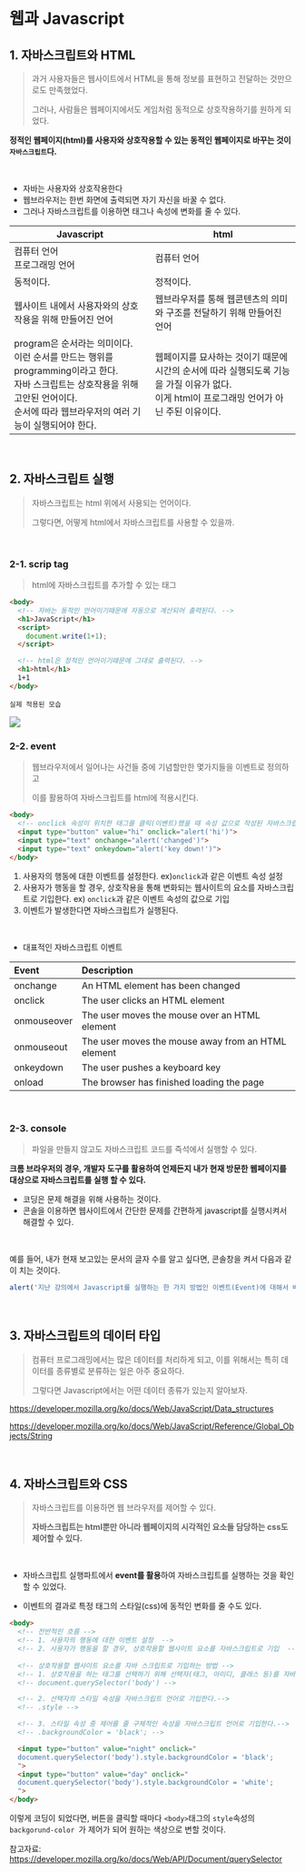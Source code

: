 # 웹과 Javascript

## 1. 자바스크립트와 HTML

> 과거 사용자들은 웹사이트에서 HTML을 통해 정보를 표현하고 전달하는 것만으로도 만족했었다.
>
> 그러나, 사람들은 웹페이지에서도 게임처럼 동적으로 상호작용하기를 원하게 되었다.

**정적인 웹페이지(html)를 사용자와 상호작용할 수 있는 동적인 웹페이지로 바꾸는 것이 `자바스크립트`다.**  

<br>

- 자바는 사용자와 상호작용한다
- 웹브라우저는 한번 화면에 출력되면 자기 자신을 바꿀 수 없다.
- 그러나 자바스크립트를 이용하면 태그나 속성에 변화를 줄 수 있다.

| Javascript                                                   | html                                                         |
| ------------------------------------------------------------ | ------------------------------------------------------------ |
| 컴퓨터 언어<br />프로그래밍 언어                             | 컴퓨터 언어                                                  |
| 동적이다.                                                    | 정적이다.                                                    |
| 웹사이트 내에서 사용자와의 상호작용을 위해 만들어진 언어     | 웹브라우저를 통해 웹콘텐츠의 의미와 구조를 전달하기 위해 만들어진 언어 |
| program은 순서라는 의미이다.<br />이런 순서를 만드는 행위를 programming이라고 한다.<br />자바 스크립트는 상호작용을 위해 고안된 언어이다. <br />순서에 따라 웹브라우저의 여러 기능이 실행되어야 한다. | 웹페이지를 묘사하는 것이기 때문에 <br />시간의 순서에 따라 실행되도록 기능을 가질 이유가 없다.<br />이게 html이 프로그래밍 언어가 아닌 주된 이유이다. |

<br>

## 2. 자바스크립트 실행

> 자바스크립트는  html 위에서 사용되는 언어이다. 
>
> 그렇다면, 어떻게 html에서 자바스크립트를 사용할 수 있을까. 

<br>

### 2-1. scrip tag

> html에 자바스크립트를 추가할 수 있는 태그

```html
<body>
  <!-- 자바는 동적인 언어이기때문에 자동으로 계산되어 출력된다. -->
  <h1>JavaScript</h1>
  <script>
    document.write(1+1);
  </script>

  <!-- html은 정적인 언어이기때문에 그대로 출력된다. -->
  <h1>html</h1>
  1+1
</body>
```

`실제 적용된 모습`

<img src="https://s3.us-west-2.amazonaws.com/secure.notion-static.com/12b8d6c2-7ac9-4867-95dc-b086ae39bb2d/Untitled.png?X-Amz-Algorithm=AWS4-HMAC-SHA256&X-Amz-Content-Sha256=UNSIGNED-PAYLOAD&X-Amz-Credential=AKIAT73L2G45EIPT3X45%2F20220206%2Fus-west-2%2Fs3%2Faws4_request&X-Amz-Date=20220206T050238Z&X-Amz-Expires=86400&X-Amz-Signature=ac433ad7cc07b0ce61a49f3f61188b2868f1d01996ef5f982845753d0157b74f&X-Amz-SignedHeaders=host&response-content-disposition=filename%20%3D%22Untitled.png%22&x-id=GetObject" style="zoom:120%" >

### 2-2. event

> 웹브라우저에서 일어나는 사건들 중에 기념할만한 몇가지들을 이벤트로 정의하고 
>
> 이를 활용하여 자바스크립트를 html에 적용시킨다. 

```html
<body>
  <!-- onclick 속성이 위치한 태그를 클릭(이벤트)했을 때 속성 값으로 작성된 자바스크립트 코드를 해석하여 실행한다. -->
  <input type="button" value="hi" onclick="alert('hi')">
  <input type="text" onchange="alert('changed')">
  <input type="text" onkeydown="alert('key down!')">
</body>
```

1. 사용자의 행동에 대한 이벤트를 설정한다. ex)`onclick`과 같은 이벤트 속성 설정
2. 사용자가 행동을 할 경우, 상호작용을 통해 변화되는 웹사이트의 요소를 자바스크립트로 기입한다.  ex) `onclick`과 같은 이벤트 속성의 값으로 기입
3. 이벤트가 발생한다면 자바스크립트가 실행된다. 

<br>

- 대표적인 자바스크립트 이벤트

| Event       | Description                                        |
| :---------- | :------------------------------------------------- |
| onchange    | An HTML element has been changed                   |
| onclick     | The user clicks an HTML element                    |
| onmouseover | The user moves the mouse over an HTML element      |
| onmouseout  | The user moves the mouse away from an HTML element |
| onkeydown   | The user pushes a keyboard key                     |
| onload      | The browser has finished loading the page          |

<br>

### 2-3. console 

> 파일을 만들지 않고도 자바스크립트 코드를 즉석에서 실행할 수 있다.

**크롬 브라우저의 경우, 개발자 도구를 활용하여 언제든지 내가 현재 방문한 웹페이지를 대상으로 자바스크립트를 실행 할 수 있다.**

- 코딩은 문제 해결을 위해 사용하는 것이다.
- 콘솔을 이용하면 웹사이트에서 간단한 문제를 간편하게 javascript를 실행시켜서 해결할 수 있다.  

<br>

예를 들어,  내가 현재 보고있는 문서의 글자 수를 알고 싶다면, 콘솔창을 켜서 다음과 같이 치는 것이다.

```javascript
alert('지난 강의에서 Javascript를 실행하는 한 가지 방법인 이벤트(Event)에 대해서 배워봤습니다. 이번 강의에서는 또 다른 방법인 콘솔(Console)에 대해서 알아보겠습니다.첫 강의에서 했던 것처럼 웹 브라우저에서 오른쪽 버튼 > 검사 를 누르면 뜨는 창을 잘 살펴보면 Console이라는 이름의 탭이 보일 겁니다. 이 콘솔을 이용하면 파일을 만들지 않고도 바로 Javascript 코드를 실행할 수 있습니다.'.length)
```

<br>

## 3. 자바스크립트의 데이터 타입 

> 컴퓨터 프로그래밍에서는 많은 데이터를 처리하게 되고, 이를 위해서는 특히 데이터를 종류별로 분류하는 일은 아주 중요하다.
>
> 그렇다면 Javascript에서는 어떤 데이터 종류가 있는지 알아보자.

https://developer.mozilla.org/ko/docs/Web/JavaScript/Data_structures

https://developer.mozilla.org/ko/docs/Web/JavaScript/Reference/Global_Objects/String

<br>

## 4. 자바스크립트와 CSS

> 자바스크립트를 이용하면 웹 브라우저를 제어할 수 있다.
>
> **자바스크립트는 html뿐만 아니라 웹페이지의 시각적인 요소들 담당하는 css도 제어할 수 있다.** 

<br>

- 자바스크립트 실행파트에서 **event를 활용**하여 자바스크립트를 실행하는 것을 확인 할 수 있었다.

- 이벤트의 결과로 특정 태그의 스타일(css)에 동적인 변화를 줄 수도 있다. 

```html
<body>
  <!-- 전반적인 흐름 -->
  <!-- 1. 사용자의 행동에 대한 이벤트 설정  -->
  <!-- 2. 사용자가 행동을 할 경우, 상호작용할 웹사이트 요소를 자바스크립트로 기입  -->
  
  <!-- 상호작용할 웹사이트 요소를 자바 스크립트로 기입하는 방법 -->
  <!-- 1. 상호작용을 하는 태그를 선택하기 위해 선택자(태그, 아이디, 클래스 등)를 자바스크립트 언어로 기입한다.   -->
  <!-- document.querySelector('body') -->

  <!-- 2. 선택자의 스타일 속성을 자바스크립트 언어로 기입한다.-->
  <!-- .style -->

  <!-- 3. 스타일 속성 중 제어를 줄 구체적인 속성을 자바스크립트 언어로 기입한다.-->
  <!-- .backgroundColor = 'black'; -->

  <input type="button" value="night" onclick="
  document.querySelector('body').style.backgroundColor = 'black';
  ">
  <input type="button" value="day" onclick="
  document.querySelector('body').style.backgroundColor = 'white';
  ">
</body>
```

이렇게 코딩이 되었다면, 버튼을 클릭할 때마다 `<body>`태그의 `style`속성의 `backgorund-color `가 제어가 되어 원하는 색상으로 변할 것이다.

참고자료: https://developer.mozilla.org/ko/docs/Web/API/Document/querySelector

<br>


